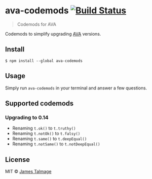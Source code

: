 # ava-codemods [![Build Status](https://travis-ci.org/jamestalmage/ava-codemods.svg?branch=master)](https://travis-ci.org/jamestalmage/ava-codemods)

> Codemods for AVA

Codemods to simplify upgrading [AVA](https://github.com/sindresorhus/ava) versions.

## Install

```
$ npm install --global ava-codemods
```


## Usage

Simply run `ava-codemods` in your terminal and answer a few questions.

## Supported codemods

### Upgrading to 0.14

- Renaming `t.ok()` to `t.truthy()`
- Renaming `t.notOk()` to `t.falsy()`
- Renaming `t.same()` to `t.deepEqual()`
- Renaming `t.notSame()` to `t.notDeepEqual()`

## License

MIT © [James Talmage](http://github.com/jamestalmage)
